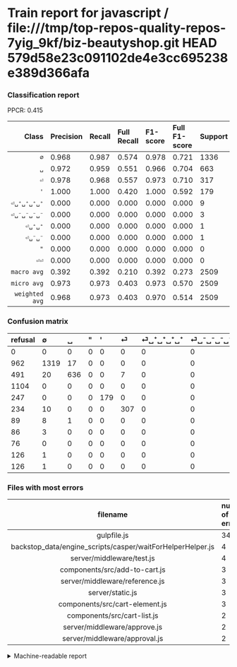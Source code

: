 # Train report for javascript / file:///tmp/top-repos-quality-repos-7yig_9kf/biz-beautyshop.git HEAD 579d58e23c091102de4e3cc695238e389d366afa

### Classification report

PPCR: 0.415

| Class | Precision | Recall | Full Recall | F1-score | Full F1-score | Support | Full Support | PPCR |
|------:|:----------|:-------|:------------|:---------|:---------|:--------|:-------------|:-----|
| `∅` | 0.968| 0.987| 0.574| 0.978| 0.721| 1336| 2298| 0.581 |
| `␣` | 0.972| 0.959| 0.551| 0.966| 0.704| 663| 1154| 0.575 |
| `⏎` | 0.978| 0.968| 0.557| 0.973| 0.710| 317| 551| 0.575 |
| `'` | 1.000| 1.000| 0.420| 1.000| 0.592| 179| 426| 0.420 |
| `⏎␣⁺␣⁺␣⁺␣⁺` | 0.000| 0.000| 0.000| 0.000| 0.000| 9| 98| 0.092 |
| `⏎␣⁻␣⁻␣⁻␣⁻` | 0.000| 0.000| 0.000| 0.000| 0.000| 3| 89| 0.034 |
| `⏎␣⁺␣⁺` | 0.000| 0.000| 0.000| 0.000| 0.000| 1| 127| 0.008 |
| `⏎␣⁻␣⁻` | 0.000| 0.000| 0.000| 0.000| 0.000| 1| 127| 0.008 |
| `"` | 0.000| 0.000| 0.000| 0.000| 0.000| 0| 1104| 0.000 |
| `⏎⏎` | 0.000| 0.000| 0.000| 0.000| 0.000| 0| 76| 0.000 |
| `macro avg` | 0.392| 0.392| 0.210| 0.392| 0.273| 2509| 6050| 0.415 |
| `micro avg` | 0.973| 0.973| 0.403| 0.973| 0.570| 2509| 6050| 0.415 |
| `weighted avg` | 0.968| 0.973| 0.403| 0.970| 0.514| 2509| 6050| 0.415 |

### Confusion matrix

|refusal|  ∅| ␣| "| '| ⏎| ⏎␣⁺␣⁺␣⁺␣⁺| ⏎␣⁻␣⁻␣⁻␣⁻| ⏎⏎| ⏎␣⁺␣⁺| ⏎␣⁻␣⁻| 
|:---|:---|:---|:---|:---|:---|:---|:---|:---|:---|:---|
|0 |0 |0 |0 |0 |0 |0 |0 |0 |0 |0 |
|962 |1319 |17 |0 |0 |0 |0 |0 |0 |0 |0 |
|491 |20 |636 |0 |0 |7 |0 |0 |0 |0 |0 |
|1104 |0 |0 |0 |0 |0 |0 |0 |0 |0 |0 |
|247 |0 |0 |0 |179 |0 |0 |0 |0 |0 |0 |
|234 |10 |0 |0 |0 |307 |0 |0 |0 |0 |0 |
|89 |8 |1 |0 |0 |0 |0 |0 |0 |0 |0 |
|86 |3 |0 |0 |0 |0 |0 |0 |0 |0 |0 |
|76 |0 |0 |0 |0 |0 |0 |0 |0 |0 |0 |
|126 |1 |0 |0 |0 |0 |0 |0 |0 |0 |0 |
|126 |1 |0 |0 |0 |0 |0 |0 |0 |0 |0 |

### Files with most errors

| filename | number of errors|
|:----:|:-----|
| gulpfile.js | 34 |
| backstop_data/engine_scripts/casper/waitForHelperHelper.js | 4 |
| server/middleware/test.js | 4 |
| components/src/add-to-cart.js | 3 |
| server/middleware/reference.js | 3 |
| server/static.js | 3 |
| components/src/cart-element.js | 3 |
| components/src/cart-list.js | 2 |
| server/middleware/approve.js | 2 |
| server/middleware/approval.js | 2 |

<details>
    <summary>Machine-readable report</summary>
```json
{
  "cl_report": {"\"": {"f1-score": 0.0, "precision": 0.0, "recall": 0.0, "support": 0}, "\u0027": {"f1-score": 1.0, "precision": 1.0, "recall": 1.0, "support": 179}, "macro avg": {"f1-score": 0.3916651376833846, "precision": 0.3918612851793722, "recall": 0.39150057258764226, "support": 2509}, "micro avg": {"f1-score": 0.972897568752491, "precision": 0.972897568752491, "recall": 0.972897568752491, "support": 2509}, "weighted avg": {"f1-score": 0.9701454493634011, "precision": 0.9675194365427592, "recall": 0.972897568752491, "support": 2509}, "\u2205": {"f1-score": 0.977761304670126, "precision": 0.9684287812041116, "recall": 0.9872754491017964, "support": 1336}, "\u23ce": {"f1-score": 0.9730586370839936, "precision": 0.9777070063694268, "recall": 0.9684542586750788, "support": 317}, "\u23ce\u23ce": {"f1-score": 0.0, "precision": 0.0, "recall": 0.0, "support": 0}, "\u23ce\u2423\u207a\u2423\u207a": {"f1-score": 0.0, "precision": 0.0, "recall": 0.0, "support": 1}, "\u23ce\u2423\u207a\u2423\u207a\u2423\u207a\u2423\u207a": {"f1-score": 0.0, "precision": 0.0, "recall": 0.0, "support": 9}, "\u23ce\u2423\u207b\u2423\u207b": {"f1-score": 0.0, "precision": 0.0, "recall": 0.0, "support": 1}, "\u23ce\u2423\u207b\u2423\u207b\u2423\u207b\u2423\u207b": {"f1-score": 0.0, "precision": 0.0, "recall": 0.0, "support": 3}, "\u2423": {"f1-score": 0.9658314350797267, "precision": 0.9724770642201835, "recall": 0.9592760180995475, "support": 663}},
  "cl_report_full": {"\"": {"f1-score": 0.0, "precision": 0.0, "recall": 0.0, "support": 1104}, "\u0027": {"f1-score": 0.5917355371900826, "precision": 1.0, "recall": 0.42018779342723006, "support": 426}, "macro avg": {"f1-score": 0.2725866977116712, "precision": 0.3918612851793722, "recall": 0.21024604655482415, "support": 6050}, "micro avg": {"f1-score": 0.5703937375861665, "precision": 0.972897568752491, "recall": 0.4034710743801653, "support": 6050}, "weighted avg": {"f1-score": 0.5142804592147314, "precision": 0.7127941209630899, "recall": 0.4034710743801653, "support": 6050}, "\u2205": {"f1-score": 0.7207650273224044, "precision": 0.9684287812041116, "recall": 0.5739773716275022, "support": 2298}, "\u23ce": {"f1-score": 0.7098265895953758, "precision": 0.9777070063694268, "recall": 0.5571687840290381, "support": 551}, "\u23ce\u23ce": {"f1-score": 0.0, "precision": 0.0, "recall": 0.0, "support": 76}, "\u23ce\u2423\u207a\u2423\u207a": {"f1-score": 0.0, "precision": 0.0, "recall": 0.0, "support": 127}, "\u23ce\u2423\u207a\u2423\u207a\u2423\u207a\u2423\u207a": {"f1-score": 0.0, "precision": 0.0, "recall": 0.0, "support": 98}, "\u23ce\u2423\u207b\u2423\u207b": {"f1-score": 0.0, "precision": 0.0, "recall": 0.0, "support": 127}, "\u23ce\u2423\u207b\u2423\u207b\u2423\u207b\u2423\u207b": {"f1-score": 0.0, "precision": 0.0, "recall": 0.0, "support": 89}, "\u2423": {"f1-score": 0.7035398230088495, "precision": 0.9724770642201835, "recall": 0.5511265164644714, "support": 1154}},
  "ppcr": 0.4147107438016529
}
```
</details>
